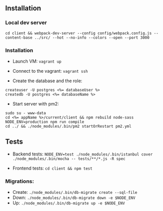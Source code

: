 ## Installation

### Local dev server

```
cd client && webpack-dev-server --config config/webpack.config.js --content-base ../src/ --hot --no-info --colors --open --port 3000
```

### Installation

- Launch VM: `vagrant up`

- Connect to the vagrant: `vagrant ssh`

- Create the database and the role:
```
createuser -U postgres <%= databaseUser %>
createdb -U postgres <%= databaseName %>
```

- Start server with pm2:
```
sudo su - www-data
cd <%= appName %>/current/client && npm rebuild node-sass
NODE_ENV=production npm run compile
cd ../ && ./node_modules/.bin/pm2 startOrRestart pm2.yml
```

## Tests
- Backend tests: `NODE_ENV=test ./node_modules/.bin/istanbul cover ./node_modules/.bin/mocha -- tests/**/*.js -R spec`

- Frontend tests: `cd client && npm test`

### Migrations:

- Create: `./node_modules/.bin/db-migrate create --sql-file`
- Down: `./node_modules/.bin/db-migrate down -e $NODE_ENV`
- Up: `./node_modules/.bin/db-migrate up -e $NODE_ENV`
